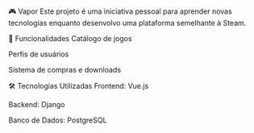 🎮 Vapor
Este projeto é uma iniciativa pessoal para aprender novas tecnologias enquanto desenvolvo uma plataforma semelhante à Steam.

🚀 Funcionalidades
Catálogo de jogos

Perfis de usuários

Sistema de compras e downloads

🛠️ Tecnologias Utilizadas
Frontend: Vue.js

Backend: Django

Banco de Dados: PostgreSQL
